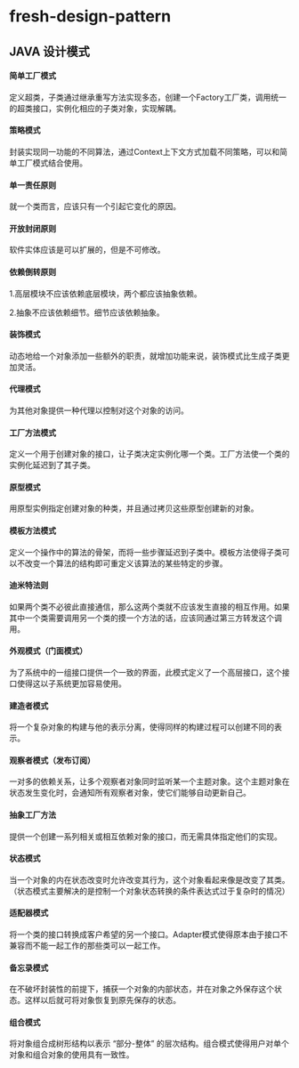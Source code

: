 # fresh-design-pattern

## JAVA 设计模式

#### 简单工厂模式

定义超类，子类通过继承重写方法实现多态，创建一个Factory工厂类，调用统一的超类接口，实例化相应的子类对象，实现解耦。

#### 策略模式

封装实现同一功能的不同算法，通过Context上下文方式加载不同策略，可以和简单工厂模式结合使用。

#### 单一责任原则

就一个类而言，应该只有一个引起它变化的原因。

#### 开放封闭原则
软件实体应该是可以扩展的，但是不可修改。

#### 依赖倒转原则

1.高层模块不应该依赖底层模块，两个都应该抽象依赖。

2.抽象不应该依赖细节。细节应该依赖抽象。

#### 装饰模式

动态地给一个对象添加一些额外的职责，就增加功能来说，装饰模式比生成子类更加灵活。

#### 代理模式

为其他对象提供一种代理以控制对这个对象的访问。

#### 工厂方法模式

定义一个用于创建对象的接口，让子类决定实例化哪一个类。工厂方法使一个类的实例化延迟到了其子类。

#### 原型模式

用原型实例指定创建对象的种类，并且通过拷贝这些原型创建新的对象。

#### 模板方法模式

定义一个操作中的算法的骨架，而将一些步骤延迟到子类中。模板方法使得子类可以不改变一个算法的结构即可重定义该算法的某些特定的步骤。

#### 迪米特法则

如果两个类不必彼此直接通信，那么这两个类就不应该发生直接的相互作用。如果其中一个类需要调用另一个类的摸一个方法的话，应该同通过第三方转发这个调用。

#### 外观模式（门面模式）

为了系统中的一组接口提供一个一致的界面，此模式定义了一个高层接口，这个接口使得这以子系统更加容易使用。

#### 建造者模式

将一个复杂对象的构建与他的表示分离，使得同样的构建过程可以创建不同的表示。

#### 观察者模式（发布订阅）

一对多的依赖关系，让多个观察者对象同时监听某一个主题对象。这个主题对象在状态发生变化时，会通知所有观察者对象，使它们能够自动更新自己。

#### 抽象工厂方法

提供一个创建一系列相关或相互依赖对象的接口，而无需具体指定他们的实现。

#### 状态模式

当一个对象的内在状态改变时允许改变其行为，这个对象看起来像是改变了其类。（状态模式主要解决的是控制一个对象状态转换的条件表达式过于复杂时的情况）

#### 适配器模式

将一个类的接口转换成客户希望的另一个接口。Adapter模式使得原本由于接口不兼容而不能一起工作的那些类可以一起工作。

#### 备忘录模式

在不破坏封装性的前提下，捕获一个对象的内部状态，并在对象之外保存这个状态。这样以后就可将对象恢复到原先保存的状态。

#### 组合模式

将对象组合成树形结构以表示 “部分-整体” 的层次结构。组合模式使得用户对单个对象和组合对象的使用具有一致性。 



